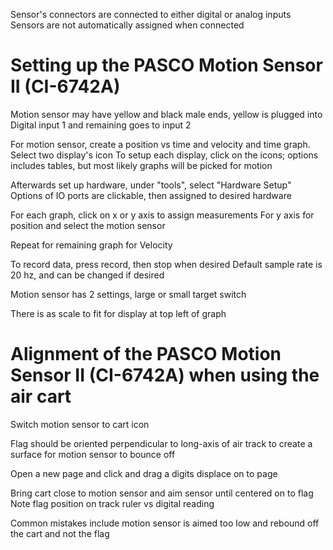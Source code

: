 Sensor's connectors are connected to either digital or analog inputs
Sensors are not automatically assigned when connected

# Setting up the PASCO Motion Sensor II (CI-6742A)

Motion sensor may have yellow and black male ends, yellow is plugged into Digital input 1 and remaining goes to input 2

For motion sensor, create a position vs time and velocity and time graph. Select two display's icon
To setup each display, click on the icons; options includes tables, but most likely graphs will be picked for motion

Afterwards set up hardware, under "tools", select "Hardware Setup"
Options of IO ports are clickable, then assigned to desired hardware

For each graph, click on x or y axis to assign measurements
For y axis for position and select the motion sensor

Repeat for remaining graph for Velocity

To record data, press record, then stop when desired
Default sample rate is 20 hz, and can be changed if desired

Motion sensor has 2 settings, large or small target switch

There is as scale to fit for display at top left of graph

# Alignment of the PASCO Motion Sensor II (CI-6742A) when using the air cart

Switch motion sensor to cart icon

Flag should be oriented perpendicular to long-axis of air track to create a surface for motion sensor to bounce off

Open a new page and click and drag a digits displace on to page

Bring cart close to motion sensor and aim sensor until centered on to flag
Note flag position on track ruler vs digital reading

Common mistakes include motion sensor is aimed too low and rebound off the cart and not the flag

